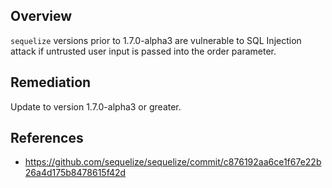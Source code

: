 ## Overview
`sequelize` versions prior to 1.7.0-alpha3 are vulnerable to SQL Injection attack if untrusted user input is passed into the order parameter.

## Remediation
Update to version 1.7.0-alpha3 or greater.

## References
- https://github.com/sequelize/sequelize/commit/c876192aa6ce1f67e22b26a4d175b8478615f42d

